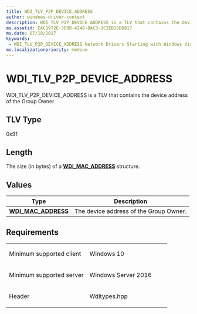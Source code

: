 ```yaml
---
title: WDI_TLV_P2P_DEVICE_ADDRESS
author: windows-driver-content
description: WDI_TLV_P2P_DEVICE_ADDRESS is a TLV that contains the device address of the Group Owner.
ms.assetid: EAC1972E-3D9B-4248-BAC3-3C2EB15D6817
ms.date: 07/18/2017
keywords:
 - WDI_TLV_P2P_DEVICE_ADDRESS Network Drivers Starting with Windows Vista
ms.localizationpriority: medium
---
```


# WDI\_TLV\_P2P\_DEVICE\_ADDRESS


WDI\_TLV\_P2P\_DEVICE\_ADDRESS is a TLV that contains the device address of the Group Owner.

## TLV Type


0x91

## Length


The size (in bytes) of a [**WDI\_MAC\_ADDRESS**](https://msdn.microsoft.com/library/windows/hardware/dn926071) structure.

## Values


| Type                                              | Description                            |
|---------------------------------------------------|----------------------------------------|
| [**WDI\_MAC\_ADDRESS**](https://msdn.microsoft.com/library/windows/hardware/dn926071) | The device address of the Group Owner. |

 

Requirements
------------

<table>
<colgroup>
<col width="50%" />
<col width="50%" />
</colgroup>
<tbody>
<tr class="odd">
<td><p>Minimum supported client</p></td>
<td><p>Windows 10</p></td>
</tr>
<tr class="even">
<td><p>Minimum supported server</p></td>
<td><p>Windows Server 2016</p></td>
</tr>
<tr class="odd">
<td><p>Header</p></td>
<td>Wditypes.hpp</td>
</tr>
</tbody>
</table>

 

 




